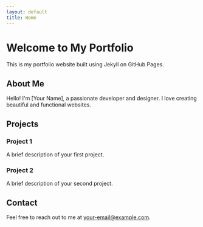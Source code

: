 ```yaml
---
layout: default
title: Home
---
```


# Welcome to My Portfolio

This is my portfolio website built using Jekyll on GitHub Pages.

## About Me

Hello! I'm [Your Name], a passionate developer and designer. I love creating beautiful and functional websites.

## Projects

### Project 1
A brief description of your first project.

### Project 2
A brief description of your second project.

## Contact
Feel free to reach out to me at [your-email@example.com](mailto:your-email@example.com).
